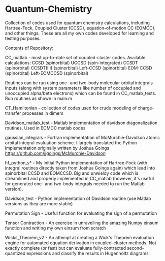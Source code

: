 # Quantum-Chemistry
Collection of codes used for quantum chemistry calculations, including Hartree-Fock, Coupled Cluster (CCSD), equation-of-motion CC (EOMCC), and other things. These are all my own codes developed for learning and testing purposes.

Contents of Repository:

CC_matlab - most up-to-date set of coupled-cluster codes. Available calculations:
  CCSD (spinorbital)
  UCCSD (spin-integrated)
  CCSDT (spinorbital)
  CCSDT(III) (spinorbital)
  Left-CCSD (spinorbital)
  EOM-CCSD (spinorbital)
  Left-EOMCCSD (spinorbital)
  
Routines can be run using one- and two-body molecular orbital integrals inputs (along with system parameters like number of occupied and unoccupied alpha/beta electrons) which can be found in CC_matlab_tests. Run routines as shown in main.m

CT_Hamiltonian - collection of codes used for crude modeling of charge-transfer processes in dimers

Davidson_matlab_test - Matlab implementation of davidson diagonalization routines. Used in EOMCC matlab codes

gaussian_integrals - Fortran implementation of McMurchie-Davidson atomic orbital integral evaluation scheme. I largely translated the Python implementation originally written by Joshua Goings https://github.com/jjgoings/McMurchie-Davidson

hf_python_v* - My initial Python implementation of Hartree-Fock (with integral routines directly taken from Joshua Goings again) which lead into spinorbital CCSD and EOMCCSD. Big and unwieldy code which is streamlined and properly implemented in CC_matlab (however, it's useful for generated one- and two-body integrals needed to run the Matlab version).

Davidson_test - Python implementation of Davidson routine (use Matlab versions as they are more stable)

Permutation Sign - Useful function for evaluating the sign of a permutation

Tensor Contraction - An exercise in unravelling the amazing Numpy einsum function and writing my own einsum from scratch

Wicks_Theorem_v2 - An attempt at creating a Wick's Theorem evaluation engine for automated equation derivation in coupled-cluster methods. Not exactly complete (or fast) but can evaluate fully-contracted second-quantized expressions and classify the results in Hugenholtz diagrams

